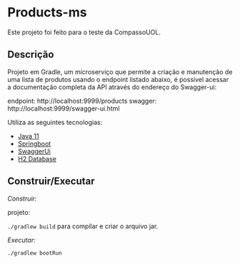 # Products-ms

Este projeto foi feito para o teste da CompassoUOL.

## Descrição

Projeto em Gradle, um microserviço que permite a criação e manutenção de uma lista de produtos usando o endpoint listado abaixo, 
é possível acessar a documentação completa da API através do endereço do Swagger-ui:

endpoint: http://localhost:9999/products
swagger: http://localhost:9999/swagger-ui.html

Utiliza as seguintes tecnologias:

- [Java 11][java11]
- [Springboot][springboot]
- [SwaggerUi][swaggerUi]
- [H2 Database][H2 Database]
    

## Construir/Executar

_Construir:_

projeto:

`./gradlew build` para compilar e criar o arquivo jar.

_Executar:_

`./gradlew bootRun`


[java11]: https://docs.oracle.com/en/java/javase/11/
[springboot]: https://spring.io/projects/spring-boot/
[swaggerUi]: https://swagger.io/docs/specification/2-0/basic-structure/
[H2 Database]: http://www.h2database.com/html/tutorial.html
